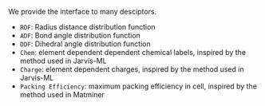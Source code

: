 We provide the interface to many desciptors.
- `RDF`: Radius distance distribution function
- `ADF`: Bond angle distribution function
- `DDF`: Dihedral angle distribution function
- `Chem`: element dependent dependent chemical labels, inspired by the method used in Jarvis-ML
- `Charge`: element dependent charges, inspired by the method used in Jarvis-ML
- `Packing Efficiency`: maximum packing efficiency in cell, inspired by the method used in Matminer

